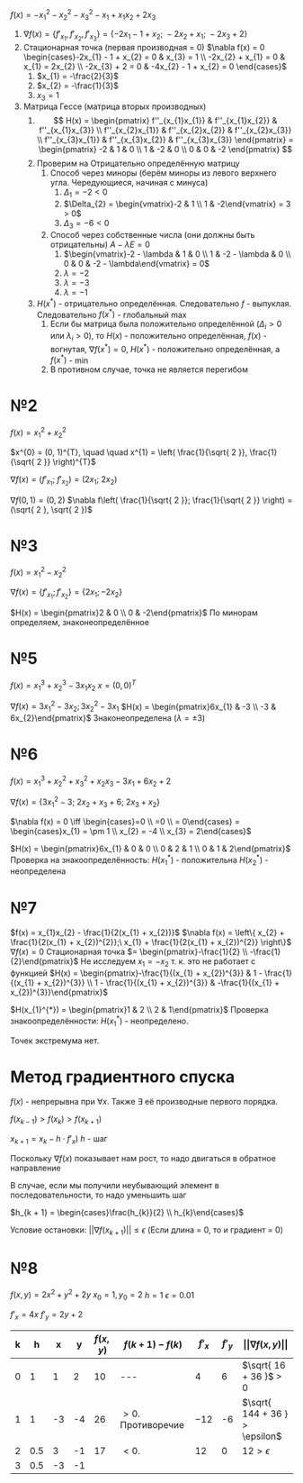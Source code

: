 $f(x) = -x_{1}^{2} - x_{2}^{2} - x_{3}^{2} - x_{1} + x_{1}x_{2} + 2x_{3}$

1. $\nabla f(x) = \left\{ f'_{x_{1}}, f'_{x_{2}}, f'_{x_{3}}  \right\} = \left\{ -2x_{1} - 1 + x_{2};\ -2x_{2} + x_{1};\ -2x_{3} + 2 \right\}$
2. Стационарная точка (первая производная = 0) $\nabla f(x) = 0 \begin{cases}-2x_{1} - 1 + x_{2} = 0 & x_{3} = 1 \\ -2x_{2} + x_{1} = 0 & x_{1} = 2x_{2} \\ -2x_{3} + 2 = 0 & -4x_{2} - 1 + x_{2} = 0 \end{cases}$
	1. $x_{1} = -\frac{2}{3}$
	2. $x_{2} = -\frac{1}{3}$
	3. $x_{3} = 1$
3. Матрица Гессе (матрица вторых производных)
	1. $$
H(x) = \begin{pmatrix}
f''_{x_{1}x_{1}} & f''_{x_{1}x_{2}} & f''_{x_{1}x_{3}} \\
f''_{x_{2}x_{1}} & f''_{x_{2}x_{2}} & f''_{x_{2}x_{3}} \\
f''_{x_{3}x_{1}} & f''_{x_{3}x_{2}} & f''_{x_{3}x_{3}}
\end{pmatrix} = \begin{pmatrix}
-2 & 1 & 0 \\
1 & -2 & 0 \\
0 & 0 & -2
\end{pmatrix}
$$
	2. Проверим на Отрицательно определённую матрицу 
		1. Способ через миноры (берём миноры из левого верхнего угла. Чередующиеся, начиная с минуса)
			1. $\Delta_{1} = -2 < 0$
			2. $\Delta_{2} = \begin{vmatrix}-2 & 1 \\ 1 & -2\end{vmatrix} = 3 > 0$
			3. $\Delta_{3} = -6 < 0$
		2. Способ через собственные числа (они должны быть отрицательны) $A - \lambda E = 0$
			1. $\begin{vmatrix}-2 - \lambda & 1 & 0 \\ 1 & -2 - \lambda & 0 \\ 0 & 0 & -2 - \lambda\end{vmatrix} = 0$
			2. $\lambda = -2$
			3. $\lambda = -3$
			4. $\lambda = -1$
	3. $H(x^{*})$ - отрицательно определённая. Следовательно $f$ - выпуклая. Следовательно $f(x^{*})$ - глобальный $\max$
		1. Если бы матрица была положительно определённой ($\Delta_{i} > 0$ или $\lambda_{i} > 0$), то $H(x)$ - положительно определённая, $f(x)$ - вогнутая, $\nabla f(x^{*}) = 0,\ H(x^{*})$ - положительно определённая, а $f(x^{*})$ - $\min$
		2. В противном случае, точка не является перегибом


# №2
$f(x) = x_{1}^{2} + x_{2}^{2}$

$x^{0} = (0, 1)^{T}, \quad  \quad x^{1} = \left( \frac{1}{\sqrt{ 2 }}, \frac{1}{\sqrt{ 2 }} \right)^{T}$

$\nabla f(x) = \left( f'_{x_{1}};\ f'_{x_{2}} \right) = \left( 2x_{1};\ 2x_{2} \right)$


$\nabla f(0, 1) = (0, 2)$
$\nabla f\left( \frac{1}{\sqrt{ 2 }}; \frac{1}{\sqrt{ 2 }} \right) = (\sqrt{ 2 }, \sqrt{ 2 })$

# №3
$f(x) = x_{1}^{2} - x_{2}^{2}$

$\nabla f(x) = \left\{ f'_{x_{1}}; f'_{x_{2}} \right\} = \left\{ 2x_{1}; -2x_{2} \right\}$

$H(x) = \begin{pmatrix}2 & 0 \\ 0 & -2\end{pmatrix}$
По минорам определяем, знаконеопределённое

# №5
$f(x) = x_{1}^{3} + x_{2}^{3} - 3x_{1}x_{2}$
$x = (0, 0)^{T}$

$\nabla f(x) = 3x_{1}^{2} - 3x_{2}; 3x_{2}^{2} - 3x_{1}$
	$H(x) = \begin{pmatrix}6x_{1} & -3 \\ -3 & 6x_{2}\end{pmatrix}$
	Знаконеопределена ($\lambda = \pm 3$)

# №6
$f(x) = x_{1}^{3} + x_{2}^{2} + x_{3}^{2} + x_{2}x_{3} - 3x_{1} + 6x_{2} + 2$

$\nabla f(x) = \left\{ 3x_{1}^{2} - 3;\ 2x_{2} + x_{3} + 6;\ 2x_{3} + x_{2}\right\}$

$\nabla f(x) = 0 \iff \begin{cases}=0 \\ =0 \\ = 0\end{cases} = \begin{cases}x_{1} = \pm 1 \\ x_{2} = -4 \\ x_{3} = 2\end{cases}$

$H(x) = \begin{pmatrix}6x_{1} & 0 & 0 \\ 0 & 2 & 1 \\ 0 & 1 & 2\end{pmatrix}$
Проверка на знакоопределённость:
$H(x_{1}^{*})$ - положительна
$H(x_{2}^{*})$ - неопределена

# №7
$f(x) = x_{1}x_{2} - \frac{1}{2(x_{1} + x_{2})}$
$\nabla f(x) = \left\{ x_{2} + \frac{1}{2(x_{1} + x_{2})^{2}};\ x_{1} + \frac{1}{2(x_{1} + x_{2})^{2}} \right\}$
$\nabla f(x) = 0$
Стационарная точка $= \begin{pmatrix}-\frac{1}{2} \\ -\frac{1}{2}\end{pmatrix}$
Не исследуем $x_{1} = -x_{2}$ т. к. это не работает с функцией
$H(x) = \begin{pmatrix}-\frac{1}{(x_{1} + x_{2})^{3}} & 1 - \frac{1}{(x_{1} + x_{2})^{3}} \\ 1 - \frac{1}{(x_{1} + x_{2})^{3}} & -\frac{1}{(x_{1} + x_{2})^{3}}\end{pmatrix}$

$H(x_{1}^{*}) = \begin{pmatrix}1 & 2 \\ 2 & 1\end{pmatrix}$
Проверка знакоопределённости:
$H(x_{1}^{*})$ - неопределено.

Точек экстремума нет.


# Метод градиентного спуска
$f(x)$ - непрерывна при $\forall x$. Также $\exists$ её производные первого порядка.

$f(x_{k - 1}) > f(x_{k}) > f(x_{k + 1})$

$x_{k + 1} = x_{k} - h  \cdot f'_{x})$
$h$ - шаг

Поскольку $\nabla f(x)$ показывает нам рост, то надо двигаться в обратное направление

В случае, если мы получили неубывающий элемент в последовательности, то надо уменьшить шаг

$h_{k + 1} = \begin{cases}\frac{h_{k}}{2} \\ h_{k}\end{cases}$

Условие остановки:
$||\nabla f(x_{k + 1})|| \leq \epsilon$
(Если длина = 0, то и градиент = 0)





# №8
$f(x, y) = 2x^{2} + y^{2} + 2y$
$x_{0} = 1, y_{0} = 2$
$h = 1$
$\epsilon = 0.01$

$f'_{x} = 4x$
$f'_{y} = 2y + 2$



| k   | h   | x   | y   | $f(x, y)$ | $f(k + 1) - f(k)$  | $f'_{x}$ | $f'_{y}$ | $\|\|\nabla f(x, y)\|\|$       |
| --- | --- | --- | --- | --------- | ------------------ | -------- | -------- | ------------------------------ |
| 0   | 1   | 1   | 2   | 10        | ---                | 4        | 6        | $\sqrt{ 16 + 36 }$ > 0         |
| 1   | 1   | -3  | -4  | 26        | $>0$. Противоречие | $-12$    | -6       | $\sqrt{ 144 + 36 } > \epsilon$ |
| 2   | 0.5 | 3   | -1  | 17        | $< 0$.             | 12       | 0        | $12 > \epsilon$                |
| 3   | 0.5 | -3  | -1  |           |                    |          |          |                                |
